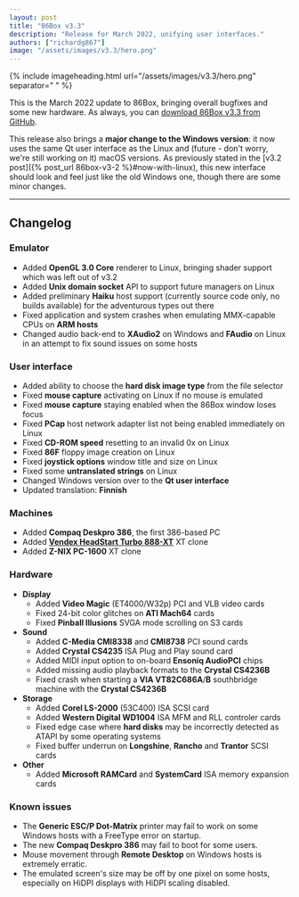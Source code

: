 ```yaml
---
layout: post
title: "86Box v3.3"
description: "Release for March 2022, unifying user interfaces."
authors: ["richardg867"]
image: "/assets/images/v3.3/hero.png"
---
```


{% include imageheading.html url="/assets/images/v3.3/hero.png" separator=" " %}

This is the March 2022 update to 86Box, bringing overall bugfixes and some new hardware. As always, you can [download 86Box v3.3 from GitHub](https://github.com/86Box/86Box/releases/tag/v3.3).

This release also brings a **major change to the Windows version**: it now uses the same Qt user interface as the Linux and (future - don't worry, we're still working on it) macOS versions. As previously stated in the [v3.2 post]({% post_url 86box-v3-2 %}#now-with-linux), this new interface should look and feel just like the old Windows one, though there are some minor changes.

<hr />

## Changelog

### Emulator

* Added **OpenGL 3.0 Core** renderer to Linux, bringing shader support which was left out of v3.2
* Added **Unix domain socket** API to support future managers on Linux
* Added preliminary **Haiku** host support (currently source code only, no builds available) for the adventurous types out there
* Fixed application and system crashes when emulating MMX-capable CPUs on **ARM hosts**
* Changed audio back-end to **XAudio2** on Windows and **FAudio** on Linux in an attempt to fix sound issues on some hosts

### User interface

* Added ability to choose the **hard disk image type** from the file selector
* Fixed **mouse capture** activating on Linux if no mouse is emulated
* Fixed **mouse capture** staying enabled when the 86Box window loses focus
* Fixed **PCap** host network adapter list not being enabled immediately on Linux
* Fixed **CD-ROM speed** resetting to an invalid 0x on Linux
* Fixed **86F** floppy image creation on Linux
* Fixed **joystick options** window title and size on Linux
* Fixed some **untranslated strings** on Linux
* Changed Windows version over to the **Qt user interface**
* Updated translation: **Finnish**

### Machines

* Added **Compaq Deskpro 386**, the first 386-based PC
* Added <a href="https://www.youtube.com/watch?v=VhDmYhopMgA" title="As seen on LGR">**Vendex HeadStart Turbo 888-XT**</a> XT clone
* Added **Z-NIX PC-1600** XT clone

### Hardware

* **Display**
  * Added **Video Magic** (ET4000/W32p) PCI and VLB video cards
  * Fixed 24-bit color glitches on **ATI Mach64** cards
  * Fixed **Pinball Illusions** SVGA mode scrolling on S3 cards
* **Sound**
  * Added **C-Media CMI8338** and **CMI8738** PCI sound cards
  * Added **Crystal CS4235** ISA Plug and Play sound card
  * Added MIDI input option to on-board **Ensoniq AudioPCI** chips
  * Added missing audio playback formats to the **Crystal CS4236B**
  * Fixed crash when starting a **VIA VT82C686A**/**B** southbridge machine with the **Crystal CS4236B**
* **Storage**
  * Added **Corel LS-2000** (53C400) ISA SCSI card
  * Added **Western Digital WD1004** ISA MFM and RLL controler cards
  * Fixed edge case where **hard disks** may be incorrectly detected as ATAPI by some operating systems
  * Fixed buffer underrun on **Longshine**, **Rancho** and **Trantor** SCSI cards
* **Other**
  * Added **Microsoft RAMCard** and **SystemCard** ISA memory expansion cards

### Known issues

* The **Generic ESC/P Dot-Matrix** printer may fail to work on some Windows hosts with a FreeType error on startup.
* The new **Compaq Deskpro 386** may fail to boot for some users.
* Mouse movement through **Remote Desktop** on Windows hosts is extremely erratic.
* The emulated screen's size may be off by one pixel on some hosts, especially on HiDPI displays with HiDPI scaling disabled.
